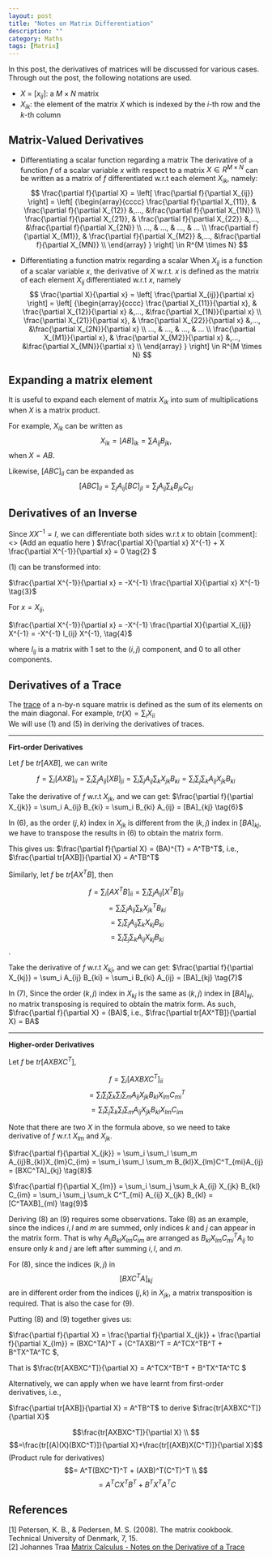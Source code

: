 ```yaml
---
layout: post
title: "Notes on Matrix Differentiation"
description: ""
category: Maths 
tags: [Matrix]
---
```



In this post, the derivatives of matrices will be discussed for various cases. Through out the post, the following notations are used. 

 - $X$ = [$x_{ij}$]: a $M \times N$ matrix  
 - $X_{ik}$: the element of the matrix $X$ which is indexed by the $i$-th row and the $k$-th column 

Matrix-Valued Derivatives
-----------------------
 - Differentiating a scalar function regarding a matrix
The derivative of a function $f$ of a scalar variable $x$ with respect to a matrix $X \in R^{M \times N}$ can be written as a matrix of $f$ differentiated w.r.t each element $X_{ik}$, namely:
 $$ \frac{\partial f}{\partial X} = 
\left[ \frac{\partial f}{\partial X_{ij}} \right] =
  \left[ 
  {\begin{array}{cccc}
   \frac{\partial f}{\partial X_{11}}, & \frac{\partial f}{\partial X_{12}} &,..., &\frac{\partial f}{\partial X_{1N}} \\ 
  \frac{\partial f}{\partial X_{21}}, & \frac{\partial f}{\partial X_{22}} 
  &,..., &\frac{\partial f}{\partial X_{2N}} \\
  ..., & ..., &  ..., &  ... \\
  \frac{\partial f}{\partial X_{M1}}, & \frac{\partial f}{\partial X_{M2}} 
  &,..., &\frac{\partial f}{\partial X_{MN}} \\
  \end{array} } 
  \right] \in R^{M \times N} $$

 - Differentiating a function matrix regarding a scalar
When $X_{ij}$ is a function of a scalar variable $x$, the derivative of $X$
w.r.t. $x$ is defined as the matrix of each element $X_{ij}$ differentiated w.r.t $x$, namely 
 $$
  \frac{\partial X}{\partial x} = 
\left[ \frac{\partial X_{ij}}{\partial x} \right] = 
  \left[ {\begin{array}{cccc}
   \frac{\partial X_{11}}{\partial x}, & \frac{\partial X_{12}}{\partial x} &,..., &\frac{\partial X_{1N}}{\partial x} \\
   \frac{\partial X_{21}}{\partial x}, & \frac{\partial X_{22}}{\partial x} &,..., &\frac{\partial X_{2N}}{\partial x} \\
  ..., & ..., &  ..., &  ... \\
     \frac{\partial X_{M1}}{\partial x}, & \frac{\partial X_{M2}}{\partial x} &,..., &\frac{\partial X_{MN}}{\partial x} \\
  \end{array} } \right] \in R^{M \times N} $$


Expanding a matrix element 
-----------------------
It is useful to expand each element of matrix $X_{ik}$ into sum of multiplications when $X$ is a matrix product.

For example, $X_{ik}$ can be written as $$X_{ik} = [AB]_{ik} = \sum A_{ij} B_{jk}, \tag{1} $$ when $X= AB$.

Likewise, $[ABC]_{il}$ can be expanded as $$[ABC]_{il} = \sum_j A_{ij}[BC]_{jl} = \sum_j A_{ij} \sum_{k}B_{jk}C_{kl} $$

Derivatives of an Inverse
-----------------------
Since $XX^{-1}  = I$, we can differentiate both sides w.r.t $x$ to obtain 
[comment]: <> (Add an equatio here ) 
$\frac{\partial X}{\partial x} X^{-1} + X \frac{\partial X^{-1}}{\partial x} = 0 \tag{2} $

(1) can be transformed into: 

$\frac{\partial X^{-1}}{\partial x} = -X^{-1} \frac{\partial X}{\partial x} X^{-1} \tag{3}$

For $x=X_{ij}$,

$\frac{\partial X^{-1}}{\partial x} 
= -X^{-1} \frac{\partial X}{\partial X_{ij}} X^{-1} = -X^{-1} I_{ij} X^{-1}, \tag{4}$

where $I_{ij}$ is a matrix with 1 set to the $(i,j)$ component, and 0 to all other components.

Derivatives of a Trace 
-----------------------
The [trace](https://en.wikipedia.org/wiki/Trace_%28linear_algebra%29) of a n-by-n square matrix is defined as the sum of its elements on the main diagonal. For example, 
$tr(X) = \sum_{i} X_{ii} \tag{5}$  
We will use (1) and (5) in deriving the derivatives of traces. 


----------
__Firt-order Derivatives__

Let $f$ be $tr[AXB]$, we can write 

$$f = \sum_{i} [AXB]_{ii} = \sum_{i} \sum_{j} A_{ij}[XB]_{ji} = 
\sum_{i} \sum_{j} A_{ij} \sum_{k} X_{jk} B_{ki} 
= \sum_{i} \sum_{j} \sum_{k} A_{ij} X_{jk} B_{ki}$$

Take the derivative of $f$ w.r.t $X_{jk}$, and we can get:
$\frac{\partial f}{\partial X_{jk}} = \sum_i A_{ij} B_{ki} = \sum_i B_{ki} A_{ij}  = [BA]_{kj} \tag{6}$

In (6), as the order $(j,k)$ index in $X_{jk}$ is different from the $(k,j)$ index in $[BA]_{kj}$, we have to transpose the results in (6) to obtain the matrix form.

This gives us: 
$\frac{\partial f}{\partial X} = (BA)^{T} = A^TB^T$, i.e., $\frac{\partial tr[AXB]}{\partial X} = A^TB^T$

Similarly, let $f$ be $tr[AX^TB]$, then 

$$f = \sum_{i} [AX^TB]_{ii} = \sum_{i} \sum_{j} A_{ij}[X^TB]_{ji} $$
$$= \sum_{i} \sum_{j} A_{ij} \sum_{k} X^{T}_{jk} B_{ki} $$
$$= \sum_{i} \sum_{j} A_{ij} \sum_{k} X_{kj} B_{ki} $$
$$= \sum_{i} \sum_{j} \sum_{k} A_{ij} X_{kj} B_{ki}$$.

Take the derivative of $f$ w.r.t $X_{kj}$, and we can get:
$\frac{\partial f}{\partial X_{kj}} = \sum_i A_{ij} B_{ki} = \sum_i B_{ki} A_{ij}  = [BA]_{kj} \tag{7}$

In (7), Since the order $(k,j)$ index in $X_{kj}$ is the same as  $(k,j)$ index in $[BA]_{kj}$, no matrix transposing is required to obtain the matrix form.
As such, 
$\frac{\partial f}{\partial X} = (BA)$, i.e., $\frac{\partial tr[AX^TB]}{\partial X} = BA$


----------
__Higher-order Derivatives__

Let $f$ be $tr[AXBXC^T]$,

$$f = \sum_i [AXBXC^T]_{ii}$$ 
$$= \sum_i \sum_j \sum_k \sum_l \sum_m A_{ij}X_{jk}B_{kl}X_{lm} C^{T}_{mi}$$
$$= \sum_i \sum_j \sum_k \sum_l \sum_m A_{ij}X_{jk}B_{kl}X_{lm} C_{im} $$

Note that there are two $X$ in the formula above, so we need to take derivative of $f$ w.r.t $X_{lm}$ and $X_{jk}$.

$\frac{\partial f}{\partial X_{jk}} 
= \sum_i \sum_l \sum_m A_{ij}B_{kl}X_{lm}C_{im} 
= \sum_i \sum_l \sum_m B_{kl}X_{lm}C^T_{mi}A_{ij}  
= [BXC^TA]_{kj} \tag{8}$

$\frac{\partial f}{\partial X_{lm}} 
= \sum_i \sum_j \sum_k A_{ij} X_{jk} B_{kl} C_{im}
= \sum_i \sum_j \sum_k C^T_{mi} A_{ij} X_{jk} B_{kl}
= [C^TAXB]_{ml} \tag{9}$

Deriving (8) an (9) requires some observations. Take (8) as an example, since the indices $i,l$ and $m$ are summed, only indices $k$ and $j$ can appear in the matrix form. That is why $A_{ij}B_{kl}X_{lm}C_{im}$ are arranged as $B_{kl}X_{lm}C^T_{mi}A_{ij}$ to ensure only $k$ and $j$ are left after summing $i,l,$ and $m$.   

For (8), since the indices ($k,j$) in $$[BXC^TA]_{kj}$$ are in different order from the indices ($j,k$) in $X_{jk}$, a matrix transposition is required. That is also the case for (9). 

Putting (8) and (9) together gives us:

$\frac{\partial f}{\partial X} 
=  \frac{\partial f}{\partial X_{jk}}  + \frac{\partial f}{\partial X_{lm}}
= (BXC^TA)^T + (C^TAXB)^T 
= A^TCX^TB^T + B^TX^TA^TC $,

That is $\frac{tr[AXBXC^T]}{\partial X} = A^TCX^TB^T + B^TX^TA^TC $

Alternatively, we can apply when we have learnt from first-order derivatives, i.e., 

$\frac{\partial tr[AXB]}{\partial X} = A^TB^T$ to derive $\frac{tr[AXBXC^T]}{\partial X}$

$$\frac{tr[AXBXC^T]}{\partial X} \\ $$ 
$$=\frac{tr[(A)(X)(BXC^T)]}{\partial X}+\frac{tr[(AXB)X(C^T)]}{\partial X}$$ (Product rule for derivatives)  
$$= A^T(BXC^T)^T + (AXB)^T(C^T)^T \\ $$ 
$$= A^TCX^TB^T + B^TX^TA^TC$$


References
----------------------- 
[1] Petersen, K. B., & Pedersen, M. S. (2008). The matrix cookbook. Technical University of Denmark, 7, 15.  
[2] Johannes Traa [Matrix Calculus - Notes on the Derivative of a Trace](cal.cs.illinois.edu/~johannes/research/matrix%20calculus.pdf)
